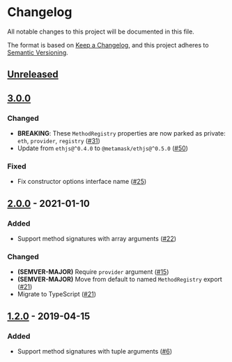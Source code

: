 # Changelog
All notable changes to this project will be documented in this file.

The format is based on [Keep a Changelog](https://keepachangelog.com/en/1.0.0/),
and this project adheres to [Semantic Versioning](https://semver.org/spec/v2.0.0.html).

## [Unreleased]

## [3.0.0]
### Changed
- **BREAKING**: These `MethodRegistry` properties are now parked as private: `eth`, `provider`, `registry` ([#31](https://github.com/MetaMask/eth-method-registry/pull/31))
- Update from `ethjs@^0.4.0` to `@metamask/ethjs@^0.5.0` ([#50](https://github.com/MetaMask/eth-method-registry/pull/50))

### Fixed
- Fix constructor options interface name ([#25](https://github.com/MetaMask/eth-method-registry/pull/25))

## [2.0.0] - 2021-01-10
### Added
- Support method signatures with array arguments ([#22](https://github.com/MetaMask/eth-method-registry/pull/22))

### Changed
- **(SEMVER-MAJOR)** Require `provider` argument ([#15](https://github.com/MetaMask/eth-method-registry/pull/15))
- **(SEMVER-MAJOR)** Move from default to named `MethodRegistry` export ([#21](https://github.com/MetaMask/eth-method-registry/pull/21))
- Migrate to TypeScript ([#21](https://github.com/MetaMask/eth-method-registry/pull/21))

## [1.2.0] - 2019-04-15
### Added
- Support method signatures with tuple arguments ([#6](https://github.com/MetaMask/eth-method-registry/pull/6))

[Unreleased]: https://github.com/MetaMask/eth-method-registry/compare/v3.0.0...HEAD
[3.0.0]: https://github.com/MetaMask/eth-method-registry/compare/v2.0.0...v3.0.0
[2.0.0]: https://github.com/MetaMask/eth-method-registry/compare/v1.2.0...v2.0.0
[1.2.0]: https://github.com/MetaMask/eth-method-registry/releases/tag/v1.2.0
